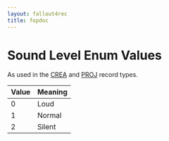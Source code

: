 ```yaml
---
layout: fallout4rec
title: fopdoc
---
```

Sound Level Enum Values
=======================

As used in the [CREA](../CREA.html) and [PROJ](../PROJ.html) record types.

Value | Meaning
------|--------
0 | Loud
1 | Normal
2 | Silent
